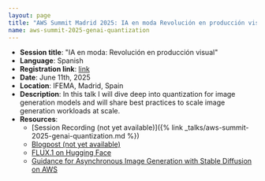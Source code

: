 ```yaml
---
layout: page
title: "AWS Summit Madrid 2025: IA en moda Revolución en producción visual"
name: aws-summit-2025-genai-quantization
---
```


- **Session title**: "IA en moda: Revolución en producción visual"
- **Language**: Spanish
- **Registration link**: [link](https://pages.awscloud.com/aws-summit-madrid-2025-registration.html)
- **Date**: June 11th, 2025
- **Location**: IFEMA, Madrid, Spain
- **Description**: In this talk I will dive deep into quantization for image generation models and will share best practices to scale image generation workloads at scale.
- **Resources**:
  - [Session Recording (not yet available)]({% link _talks/aws-summit-2025-genai-quantization.md %})
  - [Blogpost (not yet available)]()
  - [FLUX.1 on Hugging Face](https://huggingface.co/black-forest-labs/FLUX.1-dev)
  - [Guidance for Asynchronous Image Generation with Stable Diffusion on AWS](https://aws.amazon.com/solutions/guidance/asynchronous-image-generation-with-stable-diffusion-on-aws/)